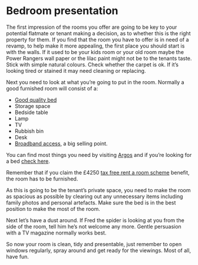 Bedroom presentation
====================
The first impression of the rooms you offer are going to be key to your potential flatmate or tenant making a decision, as to whether this is the right property for them. If you find that the room you have to offer is in need of a revamp, to help make it more appealing, the first place you should start is with the walls. If it used to be your kids room or your old room maybe the Power Rangers wall paper or the lilac paint might not be to the tenants taste. Stick with simple natural colours. Check whether the carpet is ok. If it’s looking tired or stained it may need cleaning or replacing.


Next you need to look at what you’re going to put in the room. Normally a good furnished room will consist of a:


* [Good quality bed](/advice/buying-new-beds)
* Storage space
* Bedside table
* Lamp
* TV
* Rubbish bin
* Desk
* [Broadband access](/advice/why-provide-internet-access), a big selling point.


You can find most things you need by visiting [Argos](http://bit.ly/8gN898) and if you’re looking for a bed [check here](/advice/buying-new-beds).


Remember that if you claim the £4250 [tax free rent a room scheme](/advice/the-rent-a-room-scheme) benefit, the room has to be furnished.


As this is going to be the tenant’s private space, you need to make the room as spacious as possible by clearing out any unnecessary items including family photos and personal artefacts. Make sure the bed is in the best position to make the most of the room.


Next let’s have a dust around. If Fred the spider is looking at you from the side of the room, tell him he’s not welcome any more. Gentle persuasion with a TV magazine normally works best.


So now your room is clean, tidy and presentable, just remember to open windows regularly, spray around and get ready for the viewings. Most of all, have fun.

